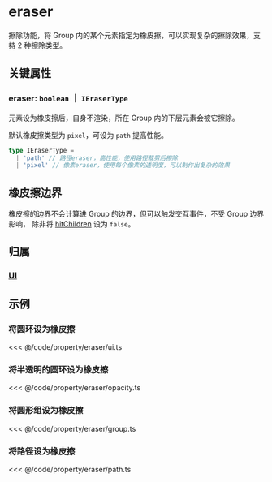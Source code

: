 <script setup>
import Case from '/component/Case.vue'
</script>

# eraser

擦除功能，将 Group 内的某个元素指定为橡皮擦，可以实现复杂的擦除效果，支持 2 种擦除类型。

<case name="Eraser" editor=false></case>

## 关键属性

### eraser: `boolean` ｜ `IEraserType`

元素设为橡皮擦后，自身不渲染，所在 Group 内的下层元素会被它擦除。

默认橡皮擦类型为 `pixel`，可设为 `path` 提高性能。

```ts
type IEraserType =
  | 'path' // 路径eraser，高性能，使用路径裁剪后擦除
  | 'pixel' // 像素eraser，使用每个像素的透明度，可以制作出复杂的效果
```

## 橡皮擦边界

橡皮擦的边界不会计算进 Group 的边界，但可以触发交互事件，不受 Group 边界影响， 除非将 [hitChildren](./hit.md#hitchildren-boolean) 设为 `false`。

## 归属

### [UI](/reference/display/UI.md)

## 示例

<case name="Eraser" index=0 editor=false></case>

### 将圆环设为橡皮擦

<<< @/code/property/eraser/ui.ts

<case name="Eraser" index=1 editor=false></case>

### 将半透明的圆环设为橡皮擦

<<< @/code/property/eraser/opacity.ts

<case name="Eraser" index=2 editor=false></case>

### 将圆形组设为橡皮擦

<<< @/code/property/eraser/group.ts

<case name="Eraser" index=5 editor=false></case>

### 将路径设为橡皮擦

<<< @/code/property/eraser/path.ts

